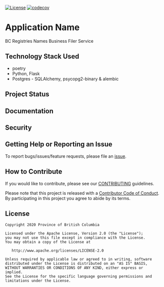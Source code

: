 
[![License](https://img.shields.io/badge/License-Apache%202.0-blue.svg)](LICENSE)
[![codecov](https://codecov.io/gh/bcgov/lear/branch/master/graph/badge.svg?flag=entityemailer)](https://codecov.io/gh/bcgov/lear/tree/master/queue_services/entity-emailer)

# Application Name

BC Registries Names Business Filer Service

## Technology Stack Used
* poetry
* Python, Flask
* Postgres -  SQLAlchemy, psycopg2-binary & alembic

## Project Status

## Documentation

## Security

## Getting Help or Reporting an Issue

To report bugs/issues/feature requests, please file an [issue](../../issues).

## How to Contribute

If you would like to contribute, please see our [CONTRIBUTING](./CONTRIBUTING.md) guidelines.

Please note that this project is released with a [Contributor Code of Conduct](./CODE_OF_CONDUCT.md).
By participating in this project you agree to abide by its terms.

## License

    Copyright 2020 Province of British Columbia

    Licensed under the Apache License, Version 2.0 (the "License");
    you may not use this file except in compliance with the License.
    You may obtain a copy of the License at

       http://www.apache.org/licenses/LICENSE-2.0

    Unless required by applicable law or agreed to in writing, software
    distributed under the License is distributed on an "AS IS" BASIS,
    WITHOUT WARRANTIES OR CONDITIONS OF ANY KIND, either express or implied.
    See the License for the specific language governing permissions and
    limitations under the License.

